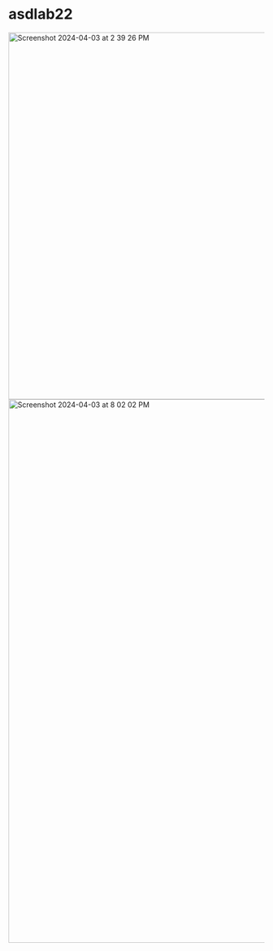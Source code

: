 # asdlab22
<img width="721" alt="Screenshot 2024-04-03 at 2 39 26 PM" src="https://github.com/mobe4/asdlab22/assets/88381255/f23343f0-5f3c-445c-b7b6-f574b5ed5bac">
<img width="1068" alt="Screenshot 2024-04-03 at 8 02 02 PM" src="https://github.com/mobe4/asdlab22/assets/88381255/d0faacd4-b432-4822-8e98-a68e1a88c476">
